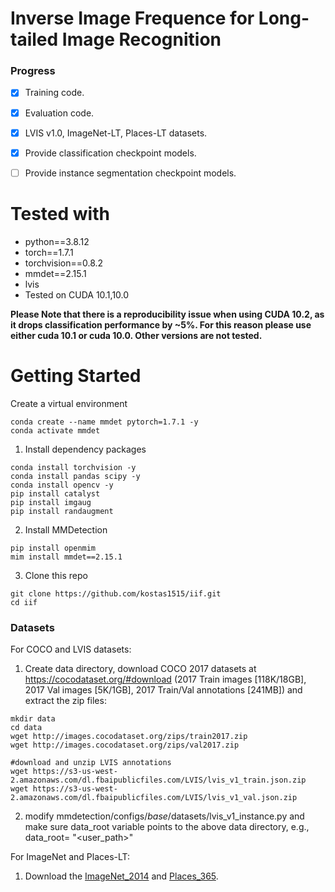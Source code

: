 <h1> Inverse Image Frequence for Long-tailed Image Recognition </h1>


### Progress

- [x] Training code.
- [x] Evaluation code.
- [x] LVIS v1.0, ImageNet-LT, Places-LT datasets.
- [x] Provide classification checkpoint models.
- [ ] Provide instance segmentation checkpoint models.


<h1> Tested with </h1>
<div>
 <ul>
  <li>python==3.8.12</li>
  <li>torch==1.7.1</li>
  <li>torchvision==0.8.2</li>
  <li>mmdet==2.15.1</li>
  <li>lvis</li>
  <li>Tested on CUDA 10.1,10.0</li>
</ul> 
</div>
<b>Please Note that there is a reproducibility issue when using CUDA 10.2, as it drops classification performance by ~5%. For this reason please use either cuda 10.1 or cuda 10.0. Other versions are not tested.</b>

<h1> Getting Started </h1>
Create a virtual environment

```
conda create --name mmdet pytorch=1.7.1 -y
conda activate mmdet
```

1. Install dependency packages
```
conda install torchvision -y
conda install pandas scipy -y
conda install opencv -y
pip install catalyst
pip install imgaug
pip install randaugment
```

2. Install MMDetection
```
pip install openmim
mim install mmdet==2.15.1
```
3. Clone this repo
```
git clone https://github.com/kostas1515/iif.git
cd iif
```

### Datasets
For COCO and LVIS datasets:
1. Create data directory, download COCO 2017 datasets at https://cocodataset.org/#download (2017 Train images [118K/18GB], 2017 Val images [5K/1GB], 2017 Train/Val annotations [241MB]) and extract the zip files:

```
mkdir data
cd data
wget http://images.cocodataset.org/zips/train2017.zip
wget http://images.cocodataset.org/zips/val2017.zip

#download and unzip LVIS annotations
wget https://s3-us-west-2.amazonaws.com/dl.fbaipublicfiles.com/LVIS/lvis_v1_train.json.zip
wget https://s3-us-west-2.amazonaws.com/dl.fbaipublicfiles.com/LVIS/lvis_v1_val.json.zip

```

2. modify mmdetection/configs/_base_/datasets/lvis_v1_instance.py and make sure data_root variable points to the above data directory, e.g., data_root= "\<user_path\>"

For ImageNet and Places-LT:
1. Download the [ImageNet_2014](http://image-net.org/index) and [Places_365](http://places2.csail.mit.edu/download.html).
